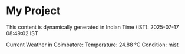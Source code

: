 # My Project

This content is dynamically generated in Indian Time (IST): 2025-07-17 08:49:02 IST


Current Weather in Coimbatore:
Temperature: 24.88 °C
Condition: mist
